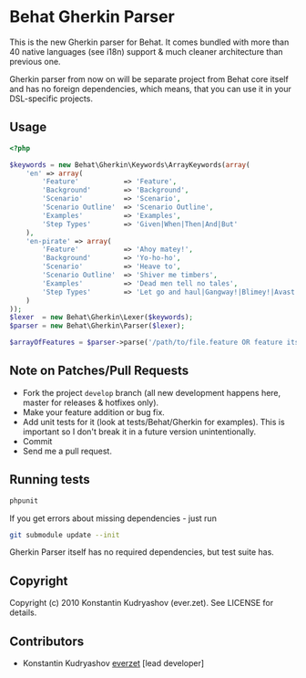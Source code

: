 Behat Gherkin Parser
====================

This is the new Gherkin parser for Behat. It comes bundled with more than 40 native languages (see i18n) support & much cleaner architecture than previous one.

Gherkin parser from now on will be separate project from Behat core itself and has no foreign dependencies, which means, that you can use it in your DSL-specific projects.

Usage
-----

``` php
<?php

$keywords = new Behat\Gherkin\Keywords\ArrayKeywords(array(
    'en' => array(
        'Feature'           => 'Feature',
        'Background'        => 'Background',
        'Scenario'          => 'Scenario',
        'Scenario Outline'  => 'Scenario Outline',
        'Examples'          => 'Examples',
        'Step Types'        => 'Given|When|Then|And|But'
    ),
    'en-pirate' => array(
        'Feature'           => 'Ahoy matey!',
        'Background'        => 'Yo-ho-ho',
        'Scenario'          => 'Heave to',
        'Scenario Outline'  => 'Shiver me timbers',
        'Examples'          => 'Dead men tell no tales',
        'Step Types'        => 'Let go and haul|Gangway!|Blimey!|Avast!|Aye'
    )
));
$lexer  = new Behat\Gherkin\Lexer($keywords);
$parser = new Behat\Gherkin\Parser($lexer);

$arrayOfFeatures = $parser->parse('/path/to/file.feature OR feature itself');
```


Note on Patches/Pull Requests
-----------------------------

* Fork the project `develop` branch (all new development happens here, master for releases & hotfixes only).
* Make your feature addition or bug fix.
* Add unit tests for it (look at tests/Behat/Gherkin for examples).
  This is important so I don't break it in a future version unintentionally.
* Commit
* Send me a pull request.

Running tests
-------------

``` bash
phpunit
```

If you get errors about missing dependencies - just run

``` bash
git submodule update --init
```

Gherkin Parser itself has no required dependencies, but test suite has.

Copyright
---------

Copyright (c) 2010 Konstantin Kudryashov (ever.zet). See LICENSE for details.

Contributors
------------

* Konstantin Kudryashov [everzet](http://github.com/everzet) [lead developer]
